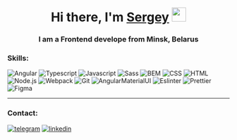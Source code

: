 <h1 align="center">Hi there, I'm <a href="https://www.instagram.com/_sqwezzy/" target="_blank">Sergey</a> 
<img src="https://github.com/blackcater/blackcater/raw/main/images/Hi.gif" height="32"/></h1>
<h3 align="center">I am a Frontend develope from Minsk, Belarus</h3>

### Skills:
![Angular](https://img.shields.io/badge/React-090909?style=for-the-badge&logo=Angular)
![Typescript](https://img.shields.io/badge/Typescript-090909?style=for-the-badge&logo=Typescript)
![Javascript](https://img.shields.io/badge/Javascript-090909?style=for-the-badge&logo=Javascript)
![Sass](https://img.shields.io/badge/Sass-090909?style=for-the-badge&logo=sass)
![BEM](https://img.shields.io/badge/BEM-090909?style=for-the-badge&logo=BEM)
![CSS](https://img.shields.io/badge/CSS-090909?style=for-the-badge&logo=css3&logoColor=264de4)
![HTML](https://img.shields.io/badge/HTML-090909?style=for-the-badge&logo=html5)
![Node.js](https://img.shields.io/badge/Node.js-090909?style=for-the-badge&logo=node.js)
![Webpack](https://img.shields.io/badge/Webpack-090909?style=for-the-badge&logo=Webpack)
![Git](https://img.shields.io/badge/Git-090909?style=for-the-badge&logo=Git)
![AngularMaterialUI](https://img.shields.io/badge/MaterialUI-090909?style=for-the-badge&logo=mui)
![Eslinter](https://img.shields.io/badge/Eslinter-090909?style=for-the-badge&logo=eslint)
![Prettier](https://img.shields.io/badge/Prettier-090909?style=for-the-badge&logo=Prettier)
![Figma](https://img.shields.io/badge/Figma-090909?style=for-the-badge&logo=Figma)

---
### Contact:
[![telegram](https://img.shields.io/badge/Telegram-090909?style=for-the-badge&logo=Telegram)](https://t.me/sqwezzyl)
[![linkedin](https://img.shields.io/badge/Linkedin-090909?style=for-the-badge&logo=Linkedin)](https://www.linkedin.com)
